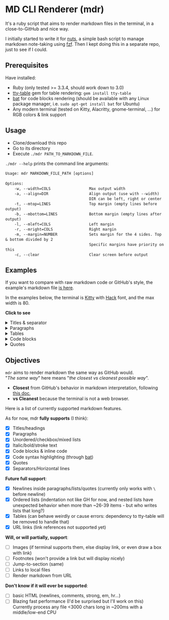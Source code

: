 # MD CLI Renderer (mdr)

It's a ruby script that aims to render markdown files in the terminal, in a close-to-GitHub and nice way.

I initially started to write it for [nuts](https://github.com/ocgg/nuts), a simple bash script to manage markdown note-taking using [fzf](https://github.com/fuzzy-finder/fzf). Then I kept doing this in a separate repo, just to see if I could.

## Prerequisites

Have installed:

- Ruby (only tested >= 3.3.4, should work down to 3.0)
- [tty-table](https://github.com/piotrmurach/tty-table) gem for table rendering: `gem install tty-table`
- [bat](https://github.com/sharkdp/bat) for code blocks rendering (should be available with any Linux package manager, i.e. `sudo apt-get install bat` for Ubuntu)
- Any modern terminal (tested on Kitty, Alacritty, gnome-terminal, ...) for RGB colors & link support

## Usage

- Clone/download this repo
- Go to its directory
- Execute `./mdr PATH_TO_MARKDOWN_FILE`.

`./mdr --help` prints the command line arguments:

```
Usage: mdr MARKDOWN_FILE_PATH [options]

Options:
    -w, --width=COLS                 Max output width
    -a, --align=DIR                  Align output (use with --width)
                                     DIR can be left, right or center
    -t, --mtop=LINES                 Top margin (empty lines before output)
    -b, --mbottom=LINES              Bottom margin (empty lines after output)
    -l, --mleft=COLS                 Left margin
    -r, --mright=COLS                Right margin
    -m, --margin=NUMBER              Sets margin for the 4 sides. Top & bottom divided by 2
                                     Specific margins have priority on this
    -c, --clear                      Clear screen before output
```

## Examples

If you want to compare with raw markdown code or GitHub's style, the example's markdown file [is here](./MD_SUMMARY.md).

In the examples below, the terminal is [Kitty](https://github.com/kovidgoyal/kitty) with [Hack](https://github.com/source-foundry/Hack) font, and the max width is 80.

**Click to see**

<details>
  <summary>Titles & separator</summary>

  ![Titles](./readme_samples/titles-and-separator.png "Titles & separator")
</details>

<details>
  <summary>Paragraphs</summary>

  ![Paragraphs](./readme_samples/paragraphs.png "Paragraphs")
</details>

<details>
  <summary>Tables</summary>

  ![Tables](./readme_samples/tables.png "Tables")
</details>

<details>
  <summary>Code blocks</summary>

  ![Code blocks](./readme_samples/codeblocks.png "Code blocks")
</details>

<details>
  <summary>Quotes</summary>

  ![Quotes](./readme_samples/quotes.png "Quotes")
</details>

## Objectives

`mdr` aims to render markdown the same way as GitHub would.\
"*The same way*" here means "*the closest vs cleanest possible way*".

- **Closest** from GitHub's behavior in markdown interpretation, following [this doc](https://docs.github.com/fr/get-started/writing-on-github/getting-started-with-writing-and-formatting-on-github/basic-writing-and-formatting-syntax),
- **vs Cleanest** because the terminal is not a web browser.

Here is a list of currently supported markdown features.

As for now, mdr **fully supports** (I think):

- [X] Titles/headings
- [X] Paragraphs
- [X] Unordered/checkbox/mixed lists
- [X] Italic/bold/stroke text
- [X] Code blocks & inline code
- [X] Code syntax highlighting (through [bat](https://github.com/sharkdp/bat))
- [X] Quotes
- [X] Separators/Horizontal lines

**Future full support**:

- [X] Newlines inside paragraphs/lists/quotes (currently only works with `\` before newline)
- [X] Ordered lists (indentation not like GH for now, and nested lists have unexpected behavior when more than ~26-39 items - but who writes lists that long?)
- [X] Tables (can behave weirdly or cause errors: dependency to tty-table will be removed to handle that)
- [X] URL links (link references not supported yet)

**Will, or will partially, support**:

- [ ] Images (if terminal supports them, else display link, or even draw a box with link)
- [ ] Footnotes (won't provide a link but will display nicely)
- [ ] Jump-to-section (same)
- [ ] Links to local files
- [ ] Render markdown from URL

**Don't know if it will ever be supported**:

- [ ] basic HTML (newlines, comments, strong, em, hr...)
- [ ] Blazing fast performance (I'd be surprised but I'll work on this)\
      Currently process any file <3000 chars long in ~200ms with a middle/low-end CPU
